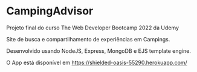 # CampingAdvisor
Projeto final do curso The Web Developer Bootcamp 2022 da Udemy

Site de busca e compartilhamento de experiências em Campings.

Desenvolvido usando NodeJS, Express, MongoDB e EJS template engine.

O App está disponível em https://shielded-oasis-55290.herokuapp.com/
